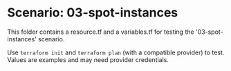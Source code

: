# Scenario: 03-spot-instances

This folder contains a resource.tf and a variables.tf for testing the '03-spot-instances' scenario.

Use `terraform init` and `terraform plan` (with a compatible provider) to test. Values are examples and may need provider credentials.

